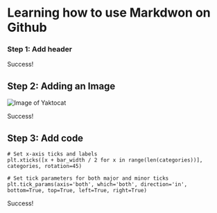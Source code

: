 # Learning how to use Markdwon on Github
### Step 1: Add header
Success!

## Step 2: Adding an Image
![Image of Yaktocat](https://octodex.github.com/images/yaktocat.png)

Success!

## Step 3: Add code

```
# Set x-axis ticks and labels
plt.xticks([x + bar_width / 2 for x in range(len(categories))], categories, rotation=45)

# Set tick parameters for both major and minor ticks
plt.tick_params(axis='both', which='both', direction='in', bottom=True, top=True, left=True, right=True)
```

Success!

